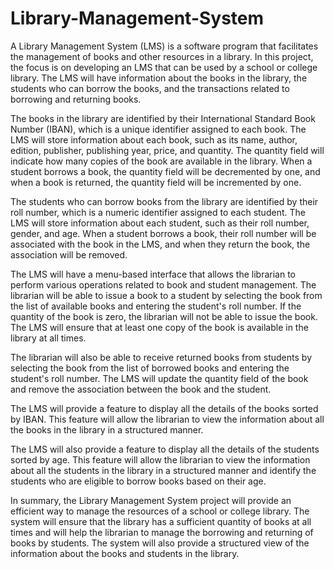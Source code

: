 ﻿# Library-Management-System
A Library Management System (LMS) is a software program that facilitates the management of books and other resources in a library. In this project, the focus is on developing an LMS that can be used by a school or college library. The LMS will have information about the books in the library, the students who can borrow the books, and the transactions related to borrowing and returning books.

The books in the library are identified by their International Standard Book Number (IBAN), which is a unique identifier assigned to each book. The LMS will store information about each book, such as its name, author, edition, publisher, publishing year, price, and quantity. The quantity field will indicate how many copies of the book are available in the library. When a student borrows a book, the quantity field will be decremented by one, and when a book is returned, the quantity field will be incremented by one.

The students who can borrow books from the library are identified by their roll number, which is a numeric identifier assigned to each student. The LMS will store information about each student, such as their roll number, gender, and age. When a student borrows a book, their roll number will be associated with the book in the LMS, and when they return the book, the association will be removed.

The LMS will have a menu-based interface that allows the librarian to perform various operations related to book and student management. The librarian will be able to issue a book to a student by selecting the book from the list of available books and entering the student's roll number. If the quantity of the book is zero, the librarian will not be able to issue the book. The LMS will ensure that at least one copy of the book is available in the library at all times.

The librarian will also be able to receive returned books from students by selecting the book from the list of borrowed books and entering the student's roll number. The LMS will update the quantity field of the book and remove the association between the book and the student.

The LMS will provide a feature to display all the details of the books sorted by IBAN. This feature will allow the librarian to view the information about all the books in the library in a structured manner.

The LMS will also provide a feature to display all the details of the students sorted by age. This feature will allow the librarian to view the information about all the students in the library in a structured manner and identify the students who are eligible to borrow books based on their age.

In summary, the Library Management System project will provide an efficient way to manage the resources of a school or college library. The system will ensure that the library has a sufficient quantity of books at all times and will help the librarian to manage the borrowing and returning of books by students. The system will also provide a structured view of the information about the books and students in the library.

